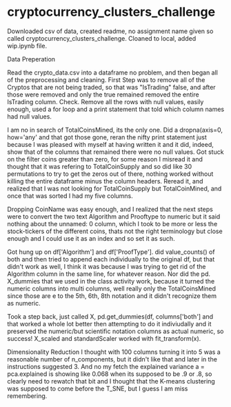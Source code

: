 # cryptocurrency_clusters_challenge

Downloaded csv of data, created readme, no assignment name given so called cryptocurrency_clusters_challenge. Cloaned to local, added wip.ipynb file.

Data Preperation

Read the crypto_data.csv into a dataframe no problem, and then began all of the preprocessing and cleaning. First Step was to remove all of the Cryptos that are not
being traded, so that was "IsTrading" false, and after those were removed and only the true remained removed the entire IsTrading column. Check. Remove all the rows
with null values, easily enough, used a for loop and a print statement that told which column names had null values. 

I am no in search of TotalCoinsMined, its the only one. Did a dropna(axis=0, how='any' and that got those gone, reran the nifty print statement just because
I was pleased with myself at having written it and it did, indeed, show that of the columns that remained there were no null values. Got stuck on the filter coins greater than zero,
for some reason I misread it and thought that it was refering to TotalCoinSupply and so did like 30 permutations to try to get the zeros out of there, nothing worked without killing 
the entire dataframe minus the column headers. Reread it, and realized that I was not looking for TotalCoinSupply but TotalCoinMined, and once that was sorted I had my five columns.

Dropping CoinName was easy enough, and I realized that the next steps were to convert the two text Algorithm and Prooftype to numeric but it said nothing about the unnamed: 0 column, which
I took to be more or less the stock-tickers of the different coins, thats not the right terminology but close enough and I could use it as an index and so set it as such.

Got hung up on df['Algorithm'] and df['ProofType']. did value_counts() of both and then tried to append each individually to the original df, but that didn't work as well, 
I think it was because I was trying to get rid of the Algorithm column in the same line, for whatever reason. Nor did the pd. X_dummies that we used in the class activity work, 
because it turned the numeric columns into multi columns, well really only the TotalCoinsMined since those are e to the 5th, 6th, 8th notation and it didn't recognize them as numeric.

Took a step back, just called X, pd.get_dummies(df, columns['both'] and that worked a whole lot better then attempting to do it indiviudally and it preserved the numeric/but scientific notation columns 
as actual numeric, so success! X_scaled and standardScaler worked with fit_transform(x).

Dimensionality Reduction
I thought with 100 columns turning it into 5 was a reasonable number of n_components, but it didn't like that and later in the instructions suggested 3. And no my fetch the explained variance a = pca.explained
is showing like 0.068 when its supposed to be .9 or .8, so clearly need to rewatch that bit and I thought that the K-means clustering was supposed to come before the T_SNE, but I guess I am miss remembering.
